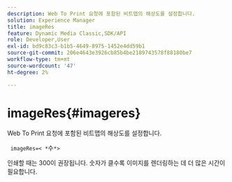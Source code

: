 ```yaml
---
description: Web To Print 요청에 포함된 비트맵의 해상도를 설정합니다.
solution: Experience Manager
title: imageRes
feature: Dynamic Media Classic,SDK/API
role: Developer,User
exl-id: bd9c83c3-b1b5-4649-8975-1452e4dd59b1
source-git-commit: 206e4643e3926cb85b4be2189743578f88180be7
workflow-type: tm+mt
source-wordcount: '47'
ht-degree: 2%

---
```


# imageRes{#imageres}

Web To Print 요청에 포함된 비트맵의 해상도를 설정합니다.

` imageRes=< *`수`*>`

인쇄할 때는 300이 권장됩니다. 숫자가 클수록 이미지를 렌더링하는 데 더 많은 시간이 필요합니다.
